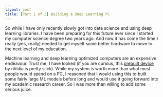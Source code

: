```yaml
---
layout: post
title: [Part 1 of 3] Building a Deep Learning PC
---
```


So while I have only recently slowly got into data science and using deep learning libraries. I have been preparing for 
this future ever since I started my computer science degree two years ago. And now it has come the time I really 
(yes, really) needed to get myself some better hardware to move to the next level of my education.

Machine learning and deep learning optimized computers are an expensive endeavour. Trust me, I have looked (if you are 
curious, this [prebuilt device](https://www.nvidia.com/en-au/data-center/dgx-2/) by nVidia is pretty slick). While my 
system is worth more than what most people would spend on a PC, I reasoned that I would using this to built some fairly
large ML models before long and would use it going forward into my academic research career. So I was more than willing
to add some serious juice. 
